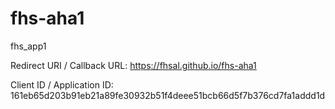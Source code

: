 # fhs-aha1

fhs_app1

Redirect URI / Callback URL:
https://fhsal.github.io/fhs-aha1

Client ID / Application ID:
161eb65d203b91eb21a89fe30932b51f4deee51bcb66d5f7b376cd7fa1addd1d
